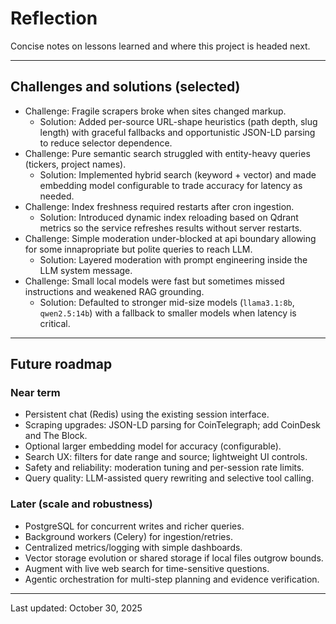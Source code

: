 # Reflection

Concise notes on lessons learned and where this project is headed next.

---

## Challenges and solutions (selected)

- Challenge: Fragile scrapers broke when sites changed markup.
  - Solution: Added per-source URL-shape heuristics (path depth, slug length) with graceful fallbacks and opportunistic JSON-LD parsing to reduce selector dependence.
- Challenge: Pure semantic search struggled with entity-heavy queries (tickers, project names).
  - Solution: Implemented hybrid search (keyword + vector) and made embedding model configurable to trade accuracy for latency as needed.
- Challenge: Index freshness required restarts after cron ingestion.
  - Solution: Introduced dynamic index reloading based on Qdrant metrics so the service refreshes results without server restarts.
- Challenge: Simple moderation under-blocked at api boundary allowing for some innapropriate but polite queries to reach LLM.
  - Solution: Layered moderation with prompt engineering inside the LLM system message.
- Challenge: Small local models were fast but sometimes missed instructions and weakened RAG grounding.
  - Solution: Defaulted to stronger mid-size models (`llama3.1:8b`, `qwen2.5:14b`) with a fallback to smaller models when latency is critical.


---

## Future roadmap

### Near term

- Persistent chat (Redis) using the existing session interface.
- Scraping upgrades: JSON-LD parsing for CoinTelegraph; add CoinDesk and The Block.
- Optional larger embedding model for accuracy (configurable).
- Search UX: filters for date range and source; lightweight UI controls.
- Safety and reliability: moderation tuning and per-session rate limits.
- Query quality: LLM-assisted query rewriting and selective tool calling.

### Later (scale and robustness)

- PostgreSQL for concurrent writes and richer queries.
- Background workers (Celery) for ingestion/retries.
- Centralized metrics/logging with simple dashboards.
- Vector storage evolution or shared storage if local files outgrow bounds.
- Augment with live web search for time-sensitive questions.
- Agentic orchestration for multi-step planning and evidence verification.

---

Last updated: October 30, 2025
